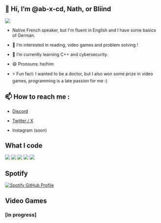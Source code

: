 <h2 align="left">👋 Hi, I’m @ab-x-cd, Nath, or Bliind </h2>
<img src=https://komarev.com/ghpvc/?username=ab-x-cd&color=blueviolet />

- Native French speaker, but I'm fluent in English and I have some basics of German.

- 👀 I’m interested in reading, video games and problem solving !
  
- 🌱 I’m currently learning C++ and cybersecurity.
  
- 😄 Pronouns: he/him
  
- ⚡ Fun fact: I wanted to be a doctor, but I also won some prize in video games, programming is a late passion for me :)

<h2 align="left"> 📫 How to reach me : </h2>

- <a href=https://discordapp.com/users/556859863385505793 target="blank"> Discord </a>

- <a href="https://x.com/__abxcd"> Twitter / X </a>

- Instagram (soon)

<h2 align="left"> What I code </h2>

<img src="https://img.shields.io/badge/C++-00599C?style=for-the-badge&logo=cplusplus&logoColor=white" />
<img src="https://img.shields.io/badge/JavaScript-F7DF1E?style=for-the-badge&logo=javascript&logoColor=black" />
<img src="https://img.shields.io/badge/PHP-777BB4?style=for-the-badge&logo=php&logoColor=white" />
<img src="https://img.shields.io/badge/MySQL-4479A1?style=for-the-badge&logo=mysql&logoColor=white" />
<img src="https://img.shields.io/badge/Git-F05032?style=for-the-badge&logo=git&logoColor=white" />


<h2 align="left"> Spotify </h2>
<a href="https://github.com/kittinan/spotify-github-profile">
  <img src="https://spotify-github-profile.kittinanx.com/api/view?uid=crruky6vetxb8uw0tqlbkxoeh&cover_image=true&theme=natemoo-re&show_offline=true&background_color=121212&interchange=true&bar_color=53b14f&bar_color_cover=false" alt="Spotify GitHub Profile" />
</a>


<h2 align="left"> Video Games </h2>

<h3> [in progress]</h3>

<!---
ab-x-cd/ab-x-cd is a ✨ special ✨ repository because its `README.md` (this file) appears on your GitHub profile.
You can click the Preview link to take a look at your changes.
--->
